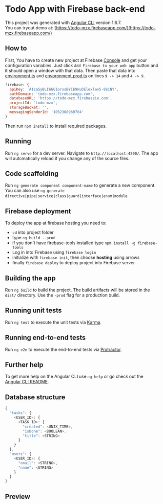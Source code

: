 # Todo App with Firebase back-end
This project was generated with [Angular CLI](https://github.com/angular/angular-cli) version 1.6.7.  
You can tryout demo at: [https://todo-mzx.firebaseapp.com/](https://todo-mzx.firebaseapp.com/)

## How to
First, You have to create new project at Firebase [Console](https://console.firebase.google.com/) and get your configuration variables.
Just click `Add Firebase to your web app` button and it should open a window with that data.
Then paste that data into [environment.ts](https://github.com/mazxaxz/todo-with-authentication/blob/master/src/environments/environment.ts) and [envoronment.prod.ts](https://github.com/mazxaxz/todo-with-authentication/blob/master/src/environments/environment.prod.ts) on lines `9 -> 14` and `4 -> 9`.
```javascript
firebase: {
  apiKey: 'AIzaSyBLI6GG1orxsBYib9HuDElexlav5-88iNY',
  authDomain: 'todo-mzx.firebaseapp.com',
  databaseURL: 'https://todo-mzx.firebaseio.com',
  projectId: 'todo-mzx',
  storageBucket: '',
  messagingSenderId: '1052368969704'
}
```
Then run `npm install` to install required packages.

## Running
Run `ng serve` for a dev server. Navigate to `http://localhost:4200/`. The app will automatically reload if you change any of the source files.

## Code scaffolding
Run `ng generate component component-name` to generate a new component. You can also use `ng generate directive|pipe|service|class|guard|interface|enum|module`.

## Firebase deployment
To deploy the app at firebase hosting you need to:
* `cd` into project folder
* type `ng build --prod`
* if you don't have firebase-tools installed type `npm install -g firebase-tools`
* Log in into Firebase using `firebase login`
* initialize with `firebase init`, then choose **hosting** using arrows
* finally `firebase deploy` to deploy project into Firebase server

## Building the app
Run `ng build` to build the project. The build artifacts will be stored in the `dist/` directory. Use the `-prod` flag for a production build.

## Running unit tests
Run `ng test` to execute the unit tests via [Karma](https://karma-runner.github.io).

## Running end-to-end tests
Run `ng e2e` to execute the end-to-end tests via [Protractor](http://www.protractortest.org/).

## Further help
To get more help on the Angular CLI use `ng help` or go check out the [Angular CLI README](https://github.com/angular/angular-cli/blob/master/README.md).

## Database structure
```javascript
{
  "tasks": {
    <USER_ID>: {
      <TASK_ID>: {
        "created": <UNIX_TIME>,
        "isDone": <BOOLEAN>,
        "title": <STRING>
      }
    }
  },
  "users": {
    <USER_ID>: {
      "email": <STRING>,
      "name": <STRING>
    }
  }
}
```

## Preview
